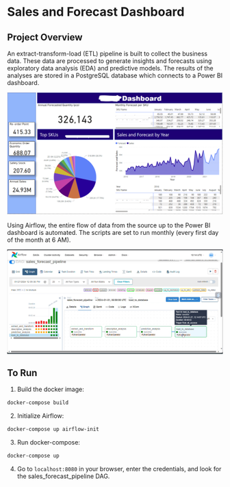 # Sales and Forecast Dashboard

## Project Overview
An extract-transform-load (ETL) pipeline is built to collect the business data. These data are processed to generate insights and forecasts using exploratory data analysis (EDA) and predictive models. The results of the analyses are stored in a PostgreSQL database which connects to a Power BI dashboard.

![Alt text](images/dashboard.png)

Using Airflow, the entire flow of data from the source up to the Power BI dashboard is automated. The scripts are set to run monthly (every first day of the month at 6 AM). 

![Alt text](images/airflow.png)

## To Run
1. Build the docker image:
```bash
docker-compose build
```

2. Initialize Airflow:
```bash
docker-compose up airflow-init
```

3. Run docker-compose:
```bash
docker-compose up
```

4. Go to `localhost:8080` in your browser, enter the credentials, and look for the sales_forecast_pipeline DAG.